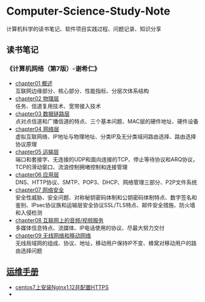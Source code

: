# Computer-Science-Study-Note
计算机科学的读书笔记、软件项目实践过程、问题记录、知识分享

## 读书笔记

### 《计算机网络（第7版）-谢希仁》

- [chapter01 概述](https://github.com/zeanzai/Computer-Science-Study-Note/blob/master/computer-network/chapter01-overview.markdown)  
  互联网边缘部分、核心部分、性能指标、分层次体系结构
- [chapter02 物理层](https://github.com/zeanzai/Computer-Science-Study-Note/blob/master/computer-network/chapter02-physical-layer.markdown)  
  任务、信道复用技术、宽带接入技术
- [chapter03 数据链路层](https://github.com/zeanzai/Computer-Science-Study-Note/blob/master/computer-network/chapter03-data-link-layer.markdown)  
  点对点信道和广播信道的特点、三个基本问题、MAC层的硬件地址、硬件设备
- [chapter04 网络层](https://github.com/zeanzai/Computer-Science-Study-Note/blob/master/computer-network/chapter04-network-layer.markdown)  
  虚拟互联网络、IP地址与物理地址、分类IP及无分类域间路由选择、路由选择协议原理
- [chapter05 运输层](https://github.com/zeanzai/Computer-Science-Study-Note/blob/master/computer-network/chapter05-transport-layer.markdown)  
  端口和套接字、无连接的UDP和面向连接的TCP、停止等待协议和ARQ协议，TCP的滑动窗口、流浪控制拥堵控制和连接管理
- [chapter06 应用层](https://github.com/zeanzai/Computer-Science-Study-Note/blob/master/computer-network/chapter06-application-layer.markdown)  
  DNS、HTTP协议、SMTP、POP3、DHCP、网络管理三部分、P2P文件系统
- [chapter07 网络安全](https://github.com/zeanzai/Computer-Science-Study-Note/blob/master/computer-network/chapter07-network-security.markdown)  
  安全性威胁、安全问题、对称秘钥密码体制和公钥密码体制特点、数字签名和鉴别、IPsec协议族和运输层安全协议SSL/TLS特点、邮件安全措施、防火墙和入侵检测
- [chapter08 互联网上的音频/视频服务](https://github.com/zeanzai/Computer-Science-Study-Note/blob/master/computer-network/chapter08-vedio.markdown)  
  多媒体信息特点、流媒体、IP电话使用的协议、尽最大努力交付
- [chapter09 无线网络和移动网络](https://github.com/zeanzai/Computer-Science-Study-Note/blob/master/computer-network/chapter09-wifi-wireless.markdown)  
  无线局域网的组成、协议、地址，移动用户保持IP不变、蜂窝对移动用户的路由选择问题

## [运维手册](https://github.com/zeanzai/Computer-Science-Study-Note/blob/master/operation/README.md)

- [centos7上安装Nginx1.12并配置HTTPS](https://github.com/zeanzai/Computer-Science-Study-Note/blob/master/operation/install-nginx-and-config-https.md)
- 

